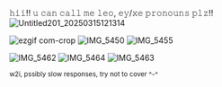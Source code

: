 𝚑𝚒𝚒!! 𝚞 𝚌𝚊𝚗 𝚌𝚊𝚕𝚕 𝚖𝚎 𝚕𝚎𝚘, 𝚎𝚢/𝚡𝚎 𝚙𝚛𝚘𝚗𝚘𝚞𝚗𝚜 𝚙𝚕𝚣!!
![Untitled201_20250315121314](https://github.com/user-attachments/assets/b0421075-7df7-4d17-8acd-fb16ad79ca50)

![ezgif com-crop](https://github.com/user-attachments/assets/702f1ff3-6344-4991-be46-0cfbae85842e) ![IMG_5450](https://github.com/user-attachments/assets/5eb72d36-a03b-4964-9e83-676a73776fae) ![IMG_5455](https://github.com/user-attachments/assets/361159ae-d0a7-4073-9c15-466eeb0373c9) 

![IMG_5462](https://github.com/user-attachments/assets/fd67e983-c64c-4e36-8595-985b8e64ffd4) ![IMG_5464](https://github.com/user-attachments/assets/d06af1f0-1c39-4939-9b1a-b28b19f2d5e3)
![IMG_5463](https://github.com/user-attachments/assets/132202be-a5ab-47c6-9b16-794bf1c5e4db)




<sub>w2i, pssibly slow responses, try not to cover ^-^</sub>
